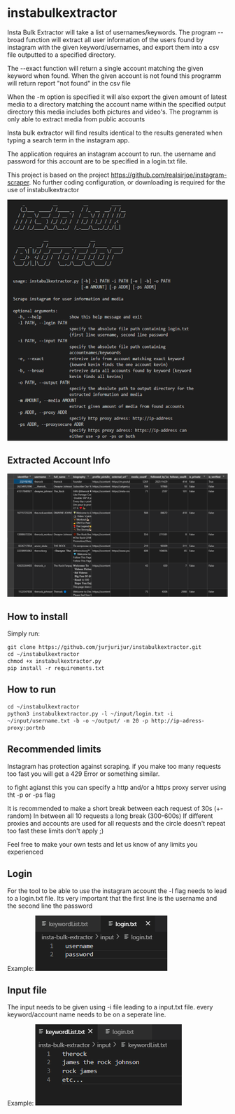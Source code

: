 # instabulkextractor
Insta Bulk Extractor will take a list of usernames/keywords. The program --broad function will extract all user information of the users found by instagram with the given keyword/usernames, and export them into a csv file outputted to a specified directory. 

The --exact function will return a single account matching the given keyword when found. When the given account is not found this programm will return report "not found" in the csv file

When the -m option is specified it will also export the given amount of latest media to a directory matching the account name within the specified output directory
this media includes both pictures and video's. The programm is only able to extract media from public accounts

Insta bulk extractor will find results identical to the results generated when typing a search term in the instagram app. 

The application requires an instagram account to run. the username and password for this account are to be specified in a login.txt file. 

This project is based on the project https://github.com/realsirjoe/instagram-scraper. 
No further coding configuration, or downloading is required for the use of instabulkextractor

<img src="images/instabulkextractor.png" height="550px">

## Extracted Account Info
<img src="images/result.png" width='600px'>

## How to install
Simply run:
```
git clone https://github.com/jurjurijur/instabulkextractor.git
cd ~/instabulkextractor
chmod +x instabulkextractor.py
pip install -r requirements.txt
```

## How to run
```
cd ~/instabulkextractor
python3 instabulkextractor.py -l ~/input/login.txt -i ~/input/username.txt -b -o ~/output/ -m 20 -p http://ip-adress-proxy:portnb
```
## Recommended limits 
Instagram has protection against scraping. 
if you make too many requests too fast you will get a 429 Error or something similar. 

to fight agianst this you can specify a http and/or a https proxy server using tht -p or -ps flag

It is recommended to make a short break between each request of 30s (+- random)
In between all 10 requests a long break (300-600s)
If different proxies and accounts are used for all requests and the circle doesn't repeat too fast these limits don't apply ;)

Feel free to make your own tests and let us know of any limits you experienced

## Login
For the tool to be able to use the instagram account the -l flag needs to lead to a login.txt file.
Its very important that the first line is the username and the second line the password 

Example: 
<img src="images/example-logintxt.png">

## Input file 
The input needs to be given using -i file leading to a input.txt file. every keyword/account name needs to be on a seperate line.

Example:
<img src="images/example-imputlist.png">


